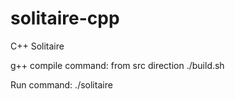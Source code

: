 # solitaire-cpp
C++ Solitaire

g++ compile command: 
from src direction 
./build.sh

Run command: 
./solitaire

